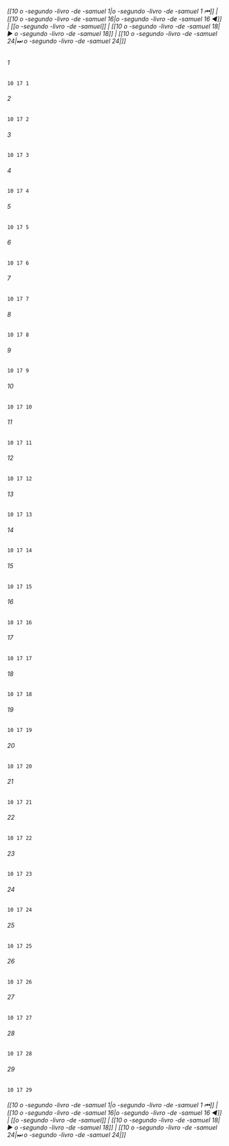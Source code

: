 
###### [[10 o -segundo -livro -de -samuel 1|o -segundo -livro -de -samuel 1 ⏮]] | [[10 o -segundo -livro -de -samuel 16|o -segundo -livro -de -samuel 16 ◀]] | [[o -segundo -livro -de -samuel]] | [[10 o -segundo -livro -de -samuel 18|▶ o -segundo -livro -de -samuel 18]] | [[10 o -segundo -livro -de -samuel 24|⏭ o -segundo -livro -de -samuel 24|]]

###### 1
``` verse
10 17 1 
```
###### 2
``` verse
10 17 2 
```
###### 3
``` verse
10 17 3 
```
###### 4
``` verse
10 17 4 
```
###### 5
``` verse
10 17 5 
```
###### 6
``` verse
10 17 6 
```
###### 7
``` verse
10 17 7 
```
###### 8
``` verse
10 17 8 
```
###### 9
``` verse
10 17 9 
```
###### 10
``` verse
10 17 10 
```
###### 11
``` verse
10 17 11 
```
###### 12
``` verse
10 17 12 
```
###### 13
``` verse
10 17 13 
```
###### 14
``` verse
10 17 14 
```
###### 15
``` verse
10 17 15 
```
###### 16
``` verse
10 17 16 
```
###### 17
``` verse
10 17 17 
```
###### 18
``` verse
10 17 18 
```
###### 19
``` verse
10 17 19 
```
###### 20
``` verse
10 17 20 
```
###### 21
``` verse
10 17 21 
```
###### 22
``` verse
10 17 22 
```
###### 23
``` verse
10 17 23 
```
###### 24
``` verse
10 17 24 
```
###### 25
``` verse
10 17 25 
```
###### 26
``` verse
10 17 26 
```
###### 27
``` verse
10 17 27 
```
###### 28
``` verse
10 17 28 
```
###### 29
``` verse
10 17 29 
```

###### [[10 o -segundo -livro -de -samuel 1|o -segundo -livro -de -samuel 1 ⏮]] | [[10 o -segundo -livro -de -samuel 16|o -segundo -livro -de -samuel 16 ◀]] | [[o -segundo -livro -de -samuel]] | [[10 o -segundo -livro -de -samuel 18|▶ o -segundo -livro -de -samuel 18]] | [[10 o -segundo -livro -de -samuel 24|⏭ o -segundo -livro -de -samuel 24|]]

